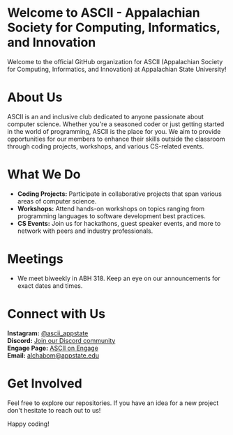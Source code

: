 # Welcome to ASCII - Appalachian Society for Computing, Informatics, and Innovation

Welcome to the official GitHub organization for ASCII (Appalachian Society for Computing, Informatics, and Innovation) at Appalachian State University!

# About Us
ASCII is an and inclusive club dedicated to anyone passionate about computer science. Whether you're a seasoned coder or just getting started in the world of programming, ASCII is the place for you. We aim to provide opportunities for our members to enhance their skills outside the classroom through coding projects, workshops, and various CS-related events.

# What We Do
* **Coding Projects:** Participate in collaborative projects that span various areas of computer science.
* **Workshops:** Attend hands-on workshops on topics ranging from programming languages to software development best practices.
* **CS Events:** Join us for hackathons, guest speaker events, and more to network with peers and industry professionals.

# Meetings
* We meet biweekly in ABH 318. Keep an eye on our announcements for exact dates and times.

# Connect with Us
**Instagram:** [@ascii_appstate](https://www.instagram.com/ascii_appstate/) </br>
**Discord:** [Join our Discord community](https://discord.gg/44V38WZ9nh) </br>
**Engage Page:** [ASCII on Engage](https://appstate.campuslabs.com/engage/organization/appalachian-society-for-computing-informatics-and-) </br>
**Email:** alchabom@appstate.edu

# Get Involved
Feel free to explore our repositories. If you have an idea for a new project don't hesitate to reach out to us!

Happy coding!
